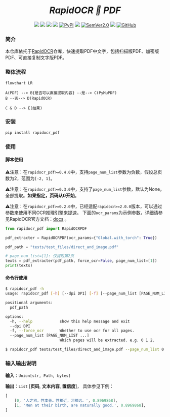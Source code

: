 <div align="center">
    <div align="center">
    <h1><b><i>RapidOCR 📄 PDF</i></b></h1>
    </div>

<a href="https://huggingface.co/spaces/RapidAI/RapidOCRPDF" target="_blank"><img src="https://img.shields.io/badge/%F0%9F%A4%97-Hugging Face Demo-blue"></a>
<a href="https://www.modelscope.cn/studios/RapidAI/RapidOCRPDF/summary" target="_blank"><img src="https://img.shields.io/badge/魔搭-Demo-blue"></a>
<a href=""><img src="https://img.shields.io/badge/Python->=3.6-aff.svg"></a>
<a href=""><img src="https://img.shields.io/badge/OS-Linux%2C%20Win%2C%20Mac-pink.svg"></a>
<a href="https://pypi.org/project/rapidocr-pdf/"><img alt="PyPI" src="https://img.shields.io/pypi/v/rapidocr-pdf"></a>
<a href="https://pepy.tech/project/rapidocr-pdf"><img src="https://static.pepy.tech/personalized-badge/rapidocr-pdf?period=total&units=abbreviation&left_color=grey&right_color=blue&left_text=Downloads"></a>
<a href="https://semver.org/"><img alt="SemVer2.0" src="https://img.shields.io/badge/SemVer-2.0-brightgreen"></a>
<a href="https://github.com/psf/black"><img src="https://img.shields.io/badge/code%20style-black-000000.svg"></a>
<a href="https://choosealicense.com/licenses/apache-2.0/"><img alt="GitHub" src="https://img.shields.io/github/license/RapidAI/RapidOCRPDF"></a>

</div>

### 简介

本仓库依托于[RapidOCR](https://github.com/RapidAI/RapidOCR)仓库，快速提取PDF中文字，包括扫描版PDF、加密版PDF、可直接复制文字版PDF。

### 整体流程

```mermaid
flowchart LR

A(PDF) --> B{是否可以直接提取内容} --是--> C(PyMuPDF)
B --否--> D(RapidOCR)

C & D --> E(结果)
```

### 安装

```bash
pip install rapidocr_pdf
```

### 使用

#### 脚本使用

⚠️注意：在`rapidocr_pdf>=0.4.0`中，支持`page_num_list`参数为负数，假设总页数为2，范围为`[-2, 1]`。

⚠️注意：在`rapidocr_pdf>=0.3.0`中，支持了`page_num_list`参数，默认为None，全部提取。**如果指定，页码从0开始**。

⚠️注意：在`rapidocr_pdf>=0.2.0`中，已经适配`rapidocr>=2.0.0`版本，可以通过参数来使用不同OCR推理引擎来提速。
下面的`ocr_params`为示例参数，详细请参见RapidOCR官方文档：[docs](https://rapidai.github.io/RapidOCRDocs/main/install_usage/rapidocr/usage/#_4) 。

```python
from rapidocr_pdf import RapidOCRPDF

pdf_extracter = RapidOCRPDF(ocr_params={"Global.with_torch": True})

pdf_path = "tests/test_files/direct_and_image.pdf"

# page_num_list=[1]: 仅提取第2页
texts = pdf_extracter(pdf_path, force_ocr=False, page_num_list=[1])
print(texts)
```

#### 命令行使用

```bash
$ rapidocr_pdf -h
usage: rapidocr_pdf [-h] [--dpi DPI] [-f] [--page_num_list [PAGE_NUM_LIST ...]] pdf_path

positional arguments:
  pdf_path

options:
  -h, --help            show this help message and exit
  --dpi DPI
  -f, --force_ocr       Whether to use ocr for all pages.
  --page_num_list [PAGE_NUM_LIST ...]
                        Which pages will be extracted. e.g. 0 1 2.

$ rapidocr_pdf tests/test_files/direct_and_image.pdf --page_num_list 0 1
```

### 输入输出说明

**输入**：`Union[str, Path, bytes]`

**输出**：`List` \[**页码**, **文本内容**, **置信度**\]， 具体参见下例：

```python
[
    [0, '人之初，性本善。性相近，习相远。', 0.8969868],
    [1, 'Men at their birth, are naturally good.', 0.8969868],
]
```
